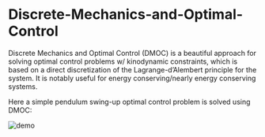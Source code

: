 # Discrete-Mechanics-and-Optimal-Control
Discrete Mechanics and Optimal Control (DMOC) is a beautiful approach for solving optimal control problems w/ kinodynamic constraints, which is based on a direct discretization of the Lagrange-d’Alembert principle for the system. It is notably useful for energy conserving/nearly energy conserving systems.

Here a simple pendulum swing-up optimal control problem is solved using DMOC:

![demo](http://i58.photobucket.com/albums/g257/MahanFathi/final_zpsakjv01ca.gif)

